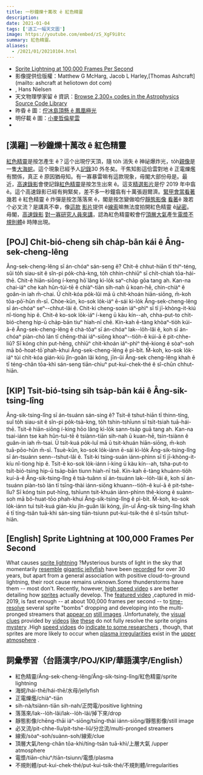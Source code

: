 ```yaml
---
title: 一秒鐘爍十萬改 ê 紅色精靈
description:
date: 2021-01-04
tags: ['逐工一幅天文圖']
image: https://youtube.com/embed/zS_XgF9i8tc
summary: 紅色精靈。
aliases:
  - /2021/01/20210104.html
---
```


- [Sprite Lightning at 100,000 Frames Per Second](https://apod.nasa.gov/apod/ap210104.html)
- 影像提供佮版權：Matthew G McHarg, Jacob L Harley,[Thomas Ashcraft](mailto: ashcraft at heliotown dot com)
- , Hans Nielsen
- 天文物理學家留 ê 資訊：[Browse 2,300+ codes in the Astrophysics Source Code Library](http://ascl.net/)
- 昨昏 ê 圖：[佇冰島頂懸 ê 鳳凰極光](https://apod-taigi.blogspot.com/2021/01/20210103.html)
- 明仔載 ê 圖：[小麥哲倫星雲](https://apod-taigi.blogspot.com/2021/01/20210105.html)
-


## [漢羅] 一秒鐘爍十萬改 ê 紅色精靈

[紅色精靈](https://en.wikipedia.org/wiki/Sprite_(lightning))是按怎產生 ê？這个出現佇天頂，隨 to̍h 消失 ê 神祕爆炸光，to̍h[親像](http://upload.wikimedia.org/wikipedia/commons/5/5b/BigRed-Sprite.jpg)是一隻[大海䖳](http://en.wikipedia.org/wiki/Jellyfish#mediaviewer/File:Largelionsmanejellyfish.jpg)。這个現象已經予人[記錄](https://apod.nasa.gov/apod/ap150821.html)30 外冬矣。干焦知影這佮雲對地 ê 正電爍爁有關係，真正 ê 原因猶毋知。有一寡暴雷嘛有這款現象，毋閣大部份毋是。最近，[高速錄影](https://www.youtube.com/watch?v=myHDv3Xn2_A)會使記錄[紅色精靈](http://earthobservatory.nasa.gov/IOTD/view.php?id=78487)是按怎生出來 ê。這支[精選影片](https://www.youtube.com/watch?v=WY3CV_Q4tGk)是佇 2019 年中翕 ê。這个高速錄影已經有夠緊矣，差不多一秒鐘翕有十萬張遐爾濟。[緊甲會當看著](https://www.flickr.com/photos/pennstatelive/13943453417/sizes/l)幾若 ê 紅色精靈 ê 炸彈是按怎落落來 ê，閣是按怎變做咱佇[靜態影像](https://apod.nasa.gov/apod/ap191008.html) [看著](https://apod.nasa.gov/apod/ap130522.html)ê 幾若个必叉流？是講真不幸，像[這款](https://www.youtube.com/watch?v=i3StAXEbGSM) [影片](https://www.youtube.com/watch?v=ATmpgZoMRM0)提供 ê[線索](http://www.nytimes.com/2014/09/30/science/on-the-hunt-for-a-sprite-on-a-midsummers-night.html)嘛無法度拍開紅色精靈 ê[祕密](https://image.shutterstock.com/image-photo/curious-confused-cute-dog-looks-260nw-714650422.jpg)。毋閣，[高速錄影](https://apod.nasa.gov/apod/ap120723.html) [對一寡研究人員來講](http://www.polaris.psu.edu/story/314975/2014/05/07/research/sprites-form-plasma-irregularities-lower-ionosphere)，認為紅色精靈較會佇[頂層大氣](https://www.nasa.gov/mission_pages/sunearth/science/mos-upper-atmosphere.html)產生[電漿不規則體](http://www.nature.com/ncomms/2014/140507/ncomms4740/abs/ncomms4740.html)ê 時陣出現。

## [POJ] Chi̍t-bió-cheng sih cha̍p-bān kái ê Âng-sek-cheng-lêng

Âng-sek-cheng-lêng sī án-chóaⁿ sán-seng ê? Chit-ê chhut-hiān tī thiⁿ-téng, sûi to̍h siau-sit ê sîn-pì po̍k-chà-kng, to̍h chhin-chhiūⁿ sī chi̍t-chiah tōa-hái-thē. Chit-ê hiān-siōng í-keng hō͘ lâng kì-lo̍k saⁿ-cha̍p gōa tang ah. Kan-na chai-iáⁿ che kah hûn-tùi-tē ê chiàⁿ-tiān sih-nah ū koan-hē, chin-chiàⁿ ê goân-in iah m̄-chai. Ū chi̍t-kóa po̍k-lûi mā ū chit-khoán hiān-siōng, m̄-koh tōa-pō͘-hūn m̄-sī. Chòe-kūn, ko-sok lo̍k-iáⁿ ē-sái kì-lo̍k Âng-sek-cheng-lêng sī án-chóaⁿ seⁿ--chhut-lâi ê. Chit-ki cheng-soán iáⁿ-phìⁿ sī tī jī-khòng-it-kiú nî-tiong hip ê. Chit-ê ko-sok lo̍k-iáⁿ í-keng ū kàu kín--ah, chha-put-to chi̍t-bió-cheng hip-ū cha̍p-bān tiuⁿ hiah-nī chē. Kín-kah ē-tàng khòaⁿ-tio̍h kúi-ā-ê Âng-sek-cheng-lêng ê chà-tôaⁿ sī án-chóaⁿ lak--lo̍h-lâi ê, koh sī án-chóaⁿ piàn-chò lán tī chēng-thài iáⁿ-siōng khoaⁿ--tio̍h-ê kúi-ā ê pit-chhe-liû? Sī kóng chin put-hēng, chhiūⁿ chit-khoán iáⁿ-phìⁿ thê-kiong ê sòaⁿ-soh mā bô-hoat-tō͘ phah-khui Âng-sek-cheng-lêng ê pì-bi̍t. M̄-koh, ko-sok lo̍k-iáⁿ tùi chi̍t-kóa gián-kiù jîn-goân lâi kóng, jīn-ûi Âng-sek cheng-lêng khah ē tī téng-chân tōa-khì sán-seng tiān-chiuⁿ put-kui-chek-thé ê sî-chūn chhut-hiān.

## [KIP] Tsi̍t-bió-tsing sih tsa̍p-bān kái ê Âng-sik-tsing-lîng

Âng-sik-tsing-lîng sī án-tsuánn sán-sing ê? Tsit-ê tshut-hiān tī thinn-tíng, suî to̍h siau-sit ê sîn-pì po̍k-tsà-kng, to̍h tshin-tshīunn sī tsi̍t-tsiah tuā-hái-thē. Tsit-ê hiān-siōng í-king hōo lâng kì-lo̍k sann-tsa̍p guā tang ah. Kan-na tsai-iánn tse kah hûn-tuì-tē ê tsiànn-tiān sih-nah ū kuan-hē, tsin-tsiànn ê guân-in iah m̄-tsai. Ū tsi̍t-kuá po̍k-luî mā ū tsit-khuán hiān-siōng, m̄-koh tuā-pōo-hūn m̄-sī. Tsuè-kūn, ko-sok lo̍k-iánn ē-sái kì-lo̍k Âng-sik-tsing-lîng sī án-tsuánn senn--tshut-lâi ê. Tsit-ki tsing-suán iánn-phìnn sī tī jī-khòng-it-kíu nî-tiong hip ê. Tsit-ê ko-sok lo̍k-iánn í-king ū kàu kín--ah, tsha-put-to tsi̍t-bió-tsing hip-ū tsa̍p-bān tiunn hiah-nī tsē. Kín-kah ē-tàng khuànn-tio̍h kuí-ā-ê Âng-sik-tsing-lîng ê tsà-tuânn sī án-tsuánn lak--lo̍h-lâi ê, koh sī án-tsuánn piàn-tsò lán tī tsīng-thài iánn-siōng khuann--tio̍h-ê kuí-ā ê pit-tshe-lîu? Sī kóng tsin put-hīng, tshīunn tsit-khuán iánn-phìnn thê-kiong ê suànn-soh mā bô-huat-tōo phah-khui Âng-sik-tsing-lîng ê pì-bi̍t. M̄-koh, ko-sok lo̍k-iánn tuì tsi̍t-kuá gián-kìu jîn-guân lâi kóng, jīn-uî Âng-sik tsing-lîng khah ē tī tíng-tsân tuā-khì sán-sing tiān-tsiunn put-kui-tsik-thé ê sî-tsūn tshut-hiān.

## [English] Sprite Lightning at 100,000 Frames Per Second 

What causes [sprite lightning](https://en.wikipedia.org/wiki/Sprite_(lightning)) ?Mysterious bursts of light in the sky that momentarily [resemble](http://upload.wikimedia.org/wikipedia/commons/5/5b/BigRed-Sprite.jpg) [gigantic jellyfish](http://en.wikipedia.org/wiki/Jellyfish#mediaviewer/File:Largelionsmanejellyfish.jpg) have been [recorded](https://apod.nasa.gov/apod/ap150821.html) for over 30 years, but apart from a general association with positive cloud-to-ground lightning, their root cause remains unknown.Some thunderstorms have them -- most don't. Recently, however, [high speed video](https://www.youtube.com/watch?v=myHDv3Xn2_A) s are better detailing how [sprites](http://earthobservatory.nasa.gov/IOTD/view.php?id=78487) actually develop. The [featured video](https://www.youtube.com/watch?v=WY3CV_Q4tGk) ,captured in mid-2019, is fast enough -- at about 100,000 frames per second -- to [time-resolve](https://www.flickr.com/photos/pennstatelive/13943453417/sizes/l) several sprite "bombs" dropping and developing into the multi-pronged streamers that [appear on](https://apod.nasa.gov/apod/ap130522.html) [still images](https://apod.nasa.gov/apod/ap191008.html) .Unfortunately, the [visual clues](http://www.nytimes.com/2014/09/30/science/on-the-hunt-for-a-sprite-on-a-midsummers-night.html) provided by [videos](https://www.youtube.com/watch?v=ATmpgZoMRM0) [like](https://www.youtube.com/watch?v=i3StAXEbGSM) [these](https://youtu.be/zS_XgF9i8tc) do not fully resolve the sprite origins [mystery](https://image.shutterstock.com/image-photo/curious-confused-cute-dog-looks-260nw-714650422.jpg) .High [speed vidoes](https://apod.nasa.gov/apod/ap120723.html) do [indicate to some researchers](http://www.polaris.psu.edu/story/314975/2014/05/07/research/sprites-form-plasma-irregularities-lower-ionosphere) , though, that sprites are more likely to occur when [plasma irregularities](http://www.nature.com/ncomms/2014/140507/ncomms4740/abs/ncomms4740.html) exist in the [upper atmosphere](https://www.nasa.gov/mission_pages/sunearth/science/mos-upper-atmosphere.html) .

## 詞彙學習（台語漢字/POJ/KIP/華語漢字/English）

- 紅色精靈/Âng-sek-cheng-lêng/Âng-sik-tsing-lîng/紅色精靈/sprite lightning
- 海䖳/hái-thē/hái-thē/水母/jellyfish
- 正電爍爁/chiàⁿ-tiān
- sih-nà/tsiànn-tiān sih-nah/正閃電/positive lightning
- 落落來/lak--lo̍h-lâi/lak--lo̍h-lâi/掉下來/drop
- 靜態影像/chēng-thāi iáⁿ-siōng/tsīng-thài iánn-siōng/靜態影像/still image
- 必叉流/pit-chhe-lîu/pit-tshe-liû/分岔流/multi-pronged streamers
- 線索/sòaⁿ-soh/suànn-soh/線索/clue
- 頂層大氣/teng-chân tōa-khì/tíng-tsân tuā-khì/上層大氣 /upper atmosphere
- 電漿/tiān-chiuⁿ/tiān-tsiunn/電漿/plasma
- 不規則體/put-kui-chek-thé/put-kui-tsik-thé/不規則體/irregularities
